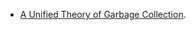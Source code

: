 - [A Unified Theory of Garbage Collection](https://web.eecs.umich.edu/~weimerw/2012-4610/reading/bacon-garbage.pdf).
